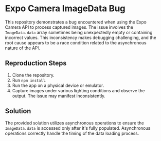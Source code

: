# Expo Camera ImageData Bug

This repository demonstrates a bug encountered when using the Expo Camera API to process captured images.  The issue involves the `ImageData.data` array sometimes being unexpectedly empty or containing incorrect values. This inconsistency makes debugging challenging, and the root cause appears to be a race condition related to the asynchronous nature of the API.

## Reproduction Steps

1. Clone the repository.
2. Run `npm install`.
3. Run the app on a physical device or emulator.
4. Capture images under various lighting conditions and observe the output. The issue may manifest inconsistently.

## Solution

The provided solution utilizes asynchronous operations to ensure the `ImageData.data` is accessed only after it's fully populated.  Asynchronous operations correctly handle the timing of the data loading process.